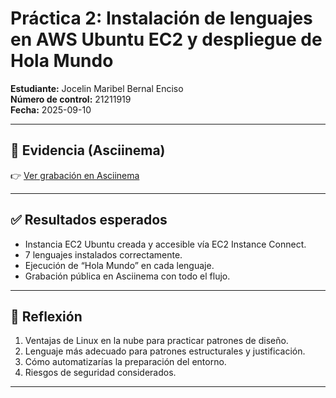 # Práctica 2: Instalación de lenguajes en AWS Ubuntu EC2 y despliegue de Hola Mundo

**Estudiante:** Jocelin Maribel Bernal Enciso  
**Número de control:** 21211919  
**Fecha:** 2025-09-10

---

## 🎥 Evidencia (Asciinema)
👉 [Ver grabación en Asciinema](https://asciinema.org/a/wG8uvLMM8js5q761oTLMSCuh4)

---

## ✅ Resultados esperados
- Instancia EC2 Ubuntu creada y accesible vía EC2 Instance Connect.  
- 7 lenguajes instalados correctamente.  
- Ejecución de “Hola Mundo” en cada lenguaje.  
- Grabación pública en Asciinema con todo el flujo.  

---

## 📘 Reflexión
1. Ventajas de Linux en la nube para practicar patrones de diseño.  
2. Lenguaje más adecuado para patrones estructurales y justificación.  
3. Cómo automatizarías la preparación del entorno.  
4. Riesgos de seguridad considerados.  

---
